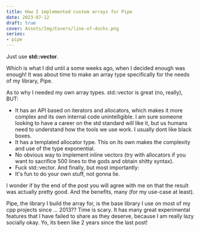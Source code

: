 ```yaml
---
title: How I implemented custom arrays for Pipe
date: 2023-07-12
draft: true
cover: Assets/Img/Covers/line-of-ducks.png
series:
- pipe
---
```


Just use **std::vector**.

Which is what I did until a some weeks ago, when I decided enough was enough! It was about time to make an array type specifically for the needs of my library, Pipe.

As to why I needed my own array types. std::vector is great (no, really), BUT:

* It has an API based on iterators and allocators, which makes it more complex and its own internal code unintelligible. I am sure someone looking to have a career on the std standard will like it, but us humans need to understand how the tools we use work. I usually dont like black boxes.
* It has a templated allocator type. This on its own makes the complexity and use of the type exponential.
* No obvious way to implement inline vectors (try with allocators if you want to sacrifice 500 lines to the gods and obtain shitty syntax).
* Fuck std::vector<bool>.
  And finally, but most importantly:
* It's fun to do your own stuff, not gonna lie.

I wonder if by the end of the post you will agree with me on that the result was actually pretty good.
And the benefits, many (for my use-case at least).

Pipe, the library I build the array for, is the base library I use on most of my cpp projects since ... 2013?? Time is scary. It has many great experimental features that I have failed to share as they deserve, because I am really lazy socially okay. Yo, its been like 2 years since the last post!
